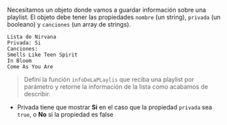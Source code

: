 Necesitamos un objeto donde vamos a guardar información sobre una playlist.
El objeto debe tener las propiedades `nombre` (un string), `privada` (un booleano) y `canciones` (un array de strings).

```
Lista de Nirvana
Privada: Si
Canciones:
Smells Like Teen Spirit
In Bloom
Come As You Are
```
> Definí la función `infoDeLaPLaylis` que reciba una playlist por parámetro y retorne la información de la lista como acabamos de describir.


- Privada tiene que mostrar **Si** en el caso que la propiedad `privada` sea `true`, o **No** si la propiedad es false